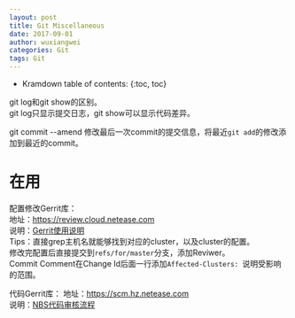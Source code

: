 ```yaml
---
layout: post
title: Git Miscellaneous
date: 2017-09-01
author: wuxiangwei
categories: Git
tags: Git
---
```


* Kramdown table of contents:
{:toc, toc}


git log和git show的区别。     
git log只显示提交日志，git show可以显示代码差异。

git commit --amend 修改最后一次commit的提交信息，将最近`git add`的修改添加到最近的commit。


# 在用

配置修改Gerrit库：    
地址：<https://review.cloud.netease.com>    
说明：[Gerrit使用说明](https://docs.cloud.netease.com/wiki/gerrit/gerrit-guide#gerrit-使用说明_gerrit-git-hook)    
Tips：直接grep主机名就能够找到对应的cluster，以及cluster的配置。     
修改完配置后直接提交到`refs/for/master`分支，添加Reviwer。    
Commit Comment在Change Id后面一行添加`Affected-Clusters: `说明受影响的范围。    


代码Gerrit库：
地址：<https://scm.hz.netease.com>    
说明：[NBS代码审核流程](http://doc.hz.netease.com/pages/viewpage.action?pageId=44242681)    



